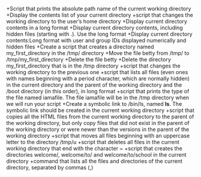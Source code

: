+Script that prints the absolute path name of the current working directory
+Display the contents list of your current directory
+script that changes the working directory to the user’s home directory
+Display current directory contents in a long format
+Display current directory contents, including hidden files (starting with .). Use the long format
+Display current directory contents:Long format with user and group IDs displayed numerically and hidden files
+Create a script that creates a directory named my_first_directory in the /tmp/ directory
+Move the file betty from /tmp/ to /tmp/my_first_directory
+Delete the file betty
+Delete the directory my_first_directory that is in the /tmp directory
+script that changes the working directory to the previous one
+script that lists all files (even ones with names beginning with a period character, which are normally hidden) in the current directory and the parent of the working directory and the /boot directory (in this order), in long format
+script that prints the type of the file named iamafile. The file iamafile will be in the /tmp directory when we will run your script
+Create a symbolic link to /bin/ls, named __ls__. The symbolic link should be created in the current working directory
+script that copies all the HTML files from the current working directory to the parent of the working directory, but only copy files that did not exist in the parent of the working directory or were newer than the versions in the parent of the working directory
+script that moves all files beginning with an uppercase letter to the directory /tmp/u
+script that deletes all files in the current working directory that end with the character ~
+script that creates the directories welcome/, welcome/to/ and welcome/to/school in the current directory
+command that lists all the files and directories of the current directory, separated by commas (,)
